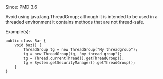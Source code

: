 Since: PMD 3.6

Avoid using java.lang.ThreadGroup; although it is intended to be used in a threaded environment
it contains methods that are not thread-safe.

Example(s):
```
public class Bar {
    void buz() {
        ThreadGroup tg = new ThreadGroup("My threadgroup");
        tg = new ThreadGroup(tg, "my thread group");
        tg = Thread.currentThread().getThreadGroup();
        tg = System.getSecurityManager().getThreadGroup();
    }
}
```
